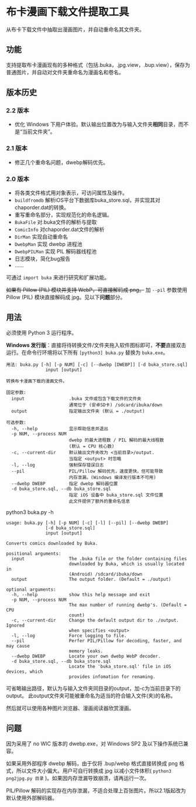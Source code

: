 布卡漫画下载文件提取工具
========================
从布卡下载文件中抽取出漫画图片，并自动重命名其文件夹。

## 功能
支持提取布卡漫画现有的多种格式（包括.buka，.jpg.view，.bup.view），保存为普通图片，并自动对文件夹重命名为漫画名和卷名。

## 版本历史
### 2.2 版本
* 优化 Windows 下用户体验。默认输出位置改为与输入文件夹**相同**目录，而不是“当前文件夹”。

### 2.1 版本
* 修正几个重命名问题，dwebp解码优先。

### 2.0 版本
* 将各类文件格式用对象表示，可访问属性及操作。
* `buildfromdb` 解析iOS平台下数据库buka_store.sql，并实现其对chaporder.dat的转换。
* 重写重命名部分，实现规范化的命名逻辑。
* `BukaFile` 对.buka文件的解析与提取
* `ComicInfo` 对chaporder.dat文件的解析
* `DirMan` 实现自动重命名
* `DwebpMan` 实现 dwebp 进程池
* `DwebpPILMan` 实现 PIL 解码器线程池
* 日志模块，简化bug报告
* ……

可通过 `import buka` 来进行研究和扩展功能。

~~如果有 Pillow (PIL) 模块并支持 WebP，可直接解码成 png。~~
加 `--pil` 参数使用 Pillow (PIL) 模块直接解码成 jpg。见以下**问题**部分。

## 用法

必须使用 Python 3 运行程序。

**Windows 发行版**：直接将待转换文件/文件夹拖入软件图标即可，**不要**直接双击运行。在命令行环境将以下所有 `[python3] buka.py` 替换为 `buka.exe`。

```
用法: buka.py [-h] [-p NUM] [-c] [--dwebp [DWEBP]] [-d buka_store.sql]
               input [output]

转换布卡漫画下载的漫画文件。

固定参数:
  input                 .buka 文件或包含下载文件的文件夹
                        通常位于 (安卓SD卡) /sdcard/ibuka/down
  output                指定输出文件夹 (默认 = ./output)

可选参数:
  -h, --help            显示帮助信息并退出
  -p NUM, --process NUM
                        dwebp 的最大进程数 / PIL 解码的最大线程数
                        (默认 = CPU 核心数)
  -c, --current-dir     默认输出文件夹改为 <当前目录>/output.
                        当指定 <output> 时忽略
  -l, --log             强制保存错误日志
  --pil                 PIL/Pillow 解码优先，速度更快，但可能导致
                        内存泄漏。(Windows 编译发行版本不可用)
  --dwebp DWEBP         指定 dwebp 解码器位置
  -d buka_store.sql, --db buka_store.sql
                        指定 iOS 设备中 buka_store.sql 文件位置
                        此文件提供了额外的重命名信息
```

python3 buka.py -h
```
usage: buka.py [-h] [-p NUM] [-c] [-l] [--pil] [--dwebp DWEBP]
               [-d buka_store.sql]
               input [output]

Converts comics downloaded by Buka.

positional arguments:
  input                 The .buka file or the folder containing files
                        downloaded by Buka, which is usually located in
                        (Android) /sdcard/ibuka/down
  output                The output folder. (Default = ./output)

optional arguments:
  -h, --help            show this help message and exit
  -p NUM, --process NUM
                        The max number of running dwebp's. (Default = CPU
                        count)
  -c, --current-dir     Change the default output dir to ./output. Ignored
                        when specifies <output>
  -l, --log             Force logging to file.
  --pil                 Perfer PIL/Pillow for decoding, faster, and may cause
                        memory leaks.
  --dwebp DWEBP         Locate your own dwebp WebP decoder.
  -d buka_store.sql, --db buka_store.sql
                        Locate the 'buka_store.sql' file in iOS devices, which
                        provides infomation for renaming.
```

可省略输出路径，默认为与输入文件夹同目录的output，加-c为当前目录下的output。
此output文件夹可能被重命名为适当的符合输入文件(夹)的名称。

然后就可以使用各种图片浏览器、漫画阅读器欣赏漫画。

## 问题
因为采用了 no WIC 版本的 dwebp.exe，对 Windows SP2 及以下操作系统已兼容。

如果采用外部程序 dwebp 解码，由于仅将 .bup/webp 格式直接转换成 png 格式，所以文件大小偏大。用户可自行转换成 jpg 以减小文件体积( `python3 png2jpg.py 目录` )。如果因内存泄漏导致崩溃，请再运行一次。

PIL/Pillow 解码的实现存在内存泄漏，不适合处理上百张图片。所以2.1版起改为默认使用外部解码器。

